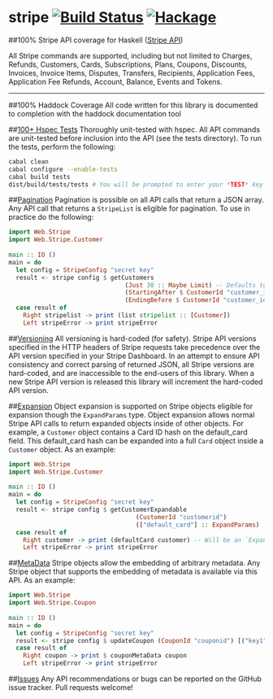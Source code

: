 stripe  [![Build Status](https://travis-ci.org/dmjio/stripe-haskell.svg)](https://travis-ci.org/dmjio/stripe-haskell) [![Hackage](https://img.shields.io/hackage/v/stripe-haskell.svg?style=flat)](https://hackage.haskell.org/package/stripe-haskell)
========
##100% Stripe API coverage for Haskell ([Stripe API](http://stripe.com/docs/api))  
  
All Stripe commands are supported, including but not limited to Charges, Refunds, Customers, Cards, Subscriptions, Plans, Coupons, Discounts, Invoices, Invoice Items, Disputes, Transfers, Recipients, Application Fees, Application Fee Refunds, Account, Balance, Events and Tokens.
***
##100% Haddock Coverage
  All code written for this library is documented to completion with the haddock documentation tool

##[100+ Hspec Tests](https://github.com/dmjio/stripe-haskell/blob/master/COVERAGE.md)
 Thoroughly unit-tested with hspec.
    All API commands are unit-tested before inclusion into the API (see the tests directory).
    To run the tests, perform the following:
```bash    
cabal clean 
cabal configure --enable-tests
cabal build tests
dist/build/tests/tests # You will be prompted to enter your *TEST* key
```

##[Pagination](https://stripe.com/docs/api#pagination)
  Pagination is possible on all API calls that return a JSON array.    
  Any API call that returns a `StripeList` is eligible for pagination.
  To use in practice do the following:

```haskell  
import Web.Stripe
import Web.Stripe.Customer
    
main :: IO ()
main = do
  let config = StripeConfig "secret key"
  result <- stripe config $ getCustomers 
                                (Just 30 :: Maybe Limit) -- Defaults to 10 if Nothing, 100 is Max
                                (StartingAfter $ CustomerId "customer_id0")
                                (EndingBefore $ CustomerId "customer_id30")
  case result of
    Right stripelist -> print (list stripelist :: [Customer])
    Left stripeError -> print stripeError
```    

##[Versioning](https://stripe.com/docs/api#versioning)
  All versioning is hard-coded (for safety).
  Stripe API versions specified in the HTTP headers of Stripe requests take precedence 
  over the API version specified in your Stripe Dashboard. In an attempt to ensure
  API consistency and correct parsing of returned JSON, all Stripe versions are hard-coded, and are
  inaccessible to the end-users of this library. When a new Stripe API version is released 
  this library will increment the hard-coded API version.

##[Expansion](https://stripe.com/docs/api#expansion)
  Object expansion is supported on Stripe objects eligible for expansion though the `ExpandParams` type.
  Object expansion allows normal Stripe API calls to return expanded objects inside of other objects. 
  For example, a `Customer` object contains a Card ID hash on the default_card field.
  This default_card hash can be expanded into a full `Card` object inside a `Customer` object.
  As an example:

```haskell  
import Web.Stripe
import Web.Stripe.Customer
    
main :: IO ()
main = do
  let config = StripeConfig "secret key"
  result <- stripe config $ getCustomerExpandable 
                                   (CustomerId "customerid")
                                   (["default_card"] :: ExpandParams)
  case result of
    Right customer -> print (defaultCard customer) -- Will be an `ExpandedCard`
    Left stripeError -> print stripeError
```

##[MetaData](https://stripe.com/docs/api#metadata)
  Stripe objects allow the embedding of arbitrary metadata.
  Any Stripe object that supports the embedding of metadata is available via this API.
  As an example:
  
```haskell
import Web.Stripe
import Web.Stripe.Coupon
  
main :: IO ()
main = do
  let config = StripeConfig "secret key"
  result <- stripe config $ updateCoupon (CouponId "couponid") [("key1", "value2"), ("key2", "value2")]
  case result of
    Right coupon -> print $ couponMetaData coupon
    Left stripeError -> print stripeError
```

##[Issues](https://github.com/dmjio/stripe-haskell/issues)
  Any API recommendations or bugs can be reported on the GitHub issue tracker.
  Pull requests welcome!

